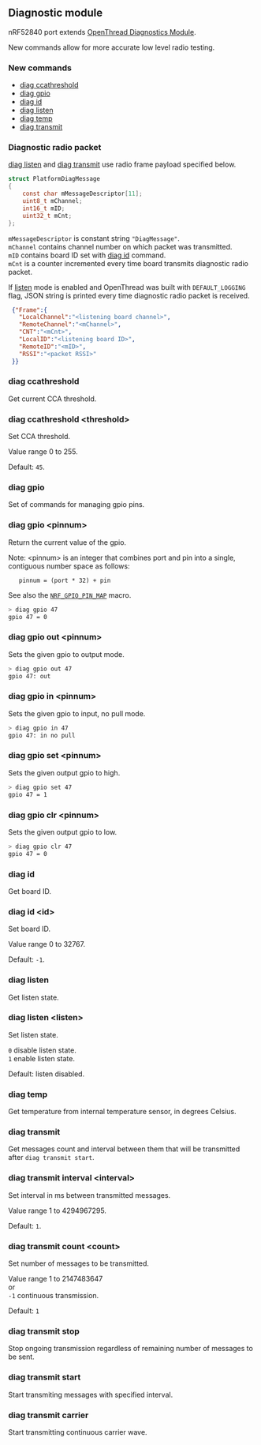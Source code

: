## Diagnostic module

nRF52840 port extends [OpenThread Diagnostics Module][DIAG].

New commands allow for more accurate low level radio testing.

### New commands
 * [diag ccathreshold](#diag-ccathreshold)
 * [diag gpio](#diag-gpio)
 * [diag id](#diag-id)
 * [diag listen](#diag-listen)
 * [diag temp](#diag-temp)
 * [diag transmit](#diag-transmit)

### Diagnostic radio packet
[diag listen](#diag-listen) and [diag transmit](#diag-transmit) use radio frame payload specified below.

 ```c
 struct PlatformDiagMessage
 {
     const char mMessageDescriptor[11];
     uint8_t mChannel;
     int16_t mID;
     uint32_t mCnt;
 };
 ```

`mMessageDescriptor` is constant string `"DiagMessage"`.<br />
`mChannel` contains channel number on which packet was transmitted.<br />
`mID` contains board ID set with [diag id](#diag-id) command.<br />
`mCnt` is a counter incremented every time board transmits diagnostic radio packet.

If [listen](#diag-listen) mode is enabled and OpenThread was built with `DEFAULT_LOGGING` flag, JSON string is printed every time diagnostic radio packet is received.

```JSON
 {"Frame":{
   "LocalChannel":"<listening board channel>",
   "RemoteChannel":"<mChannel>",
   "CNT":"<mCnt>",
   "LocalID":"<listening board ID>",
   "RemoteID":"<mID>",
   "RSSI":"<packet RSSI>"
 }}
```

### diag ccathreshold
Get current CCA threshold.

### diag ccathreshold \<threshold\>
Set CCA threshold.

Value range 0 to 255.

Default: `45`.

### diag gpio
Set of commands for managing gpio pins.

### diag gpio \<pinnum\>
Return the current value of the gpio.

Note: \<pinnum\> is an integer that combines port and pin into a single,
contiguous number space as follows:
```
   pinnum = (port * 32) + pin
```
See also the [`NRF_GPIO_PIN_MAP`](../../../third_party/NordicSemiconductor/hal/nrf_gpio.h) macro.

```bash
> diag gpio 47
gpio 47 = 0
```

### diag gpio out \<pinnum\>
Sets the given gpio to output mode.
```bash
> diag gpio out 47
gpio 47: out
```

### diag gpio in \<pinnum\>
Sets the given gpio to input, no pull mode.
```bash
> diag gpio in 47
gpio 47: in no pull
```

### diag gpio set \<pinnum\>
Sets the given output gpio to high.
```bash
> diag gpio set 47
gpio 47 = 1
```

### diag gpio clr \<pinnum\>
Sets the given output gpio to low.
```bash
> diag gpio clr 47
gpio 47 = 0
```

### diag id
Get board ID.

### diag id \<id\>
Set board ID.

Value range 0 to 32767.

Default: `-1`.

### diag listen
Get listen state.

### diag listen \<listen\>
Set listen state.

`0` disable listen state.<br />
`1` enable listen state.

Default: listen disabled.

### diag temp
Get temperature from internal temperature sensor, in degrees Celsius.

### diag transmit
Get messages count and interval between them that will be transmitted after `diag transmit start`.

### diag transmit interval \<interval\>
Set interval in ms between transmitted messages.

Value range 1 to 4294967295.

Default: `1`.

### diag transmit count \<count\>
Set number of messages to be transmitted.

Value range 1 to 2147483647<br />
or<br />
`-1` continuous transmission.

Default: `1`

### diag transmit stop
Stop ongoing transmission regardless of remaining number of messages to be sent.

### diag transmit start
Start transmiting messages with specified interval.

### diag transmit carrier
Start transmitting continuous carrier wave.

[DIAG]: ./../../../src/diag/README.md
